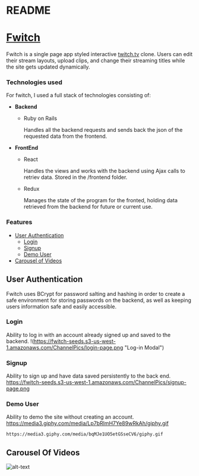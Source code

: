 # README

# [Fwitch](https://fwitch.herokuapp.com/#/) 
Fwitch is a single page app styled interactive [twitch.tv](twitch.tv) clone. 
Users can edit their stream layouts, upload clips, and change their streaming titles while the site gets updated dynamically.

### Technologies used
For fwitch, I used a full stack of technologies consisting of:
* **Backend**
  * Ruby on Rails
  
     Handles all the backend requests and sends back the json of the requested data from the frontend.
* **FrontEnd**
  * React 
      
     Handles the views and works with the backend using Ajax calls to retriev data. Stored in the /frontend folder.
  * Redux
    
    Manages the state of the program for the fronted, holding data retrieved from the backend for future or current use.

### Features
* [User Authentication](https://github.com/AlexArchibeque/Fwitch#user-authentication)
    * [Login](https://github.com/AlexArchibeque/Fwitch#login)
    * [Signup](https://github.com/AlexArchibeque/Fwitch#signup)
    * [Demo User](https://github.com/AlexArchibeque/Fwitch#demo-user)
* [Carousel of Videos](https://github.com/AlexArchibeque/Fwitch#carousel-of-videos)

## User Authentication

Fwitch uses BCrypt for password salting and hashing in order to create a safe environment for storing passwords on the backend, as well as keeping users information safe and easily accessible.

### Login
Ability to log in with an account already signed up and saved to the backend.
    !(https://fwitch-seeds.s3-us-west-1.amazonaws.com/ChannelPics/login-page.png "Log-in Modal")
### Signup
Ability to sign up and have data saved persistently to the back end.
    https://fwitch-seeds.s3-us-west-1.amazonaws.com/ChannelPics/signup-page.png
### Demo User
Ability to demo the site without creating an account.
    https://media3.giphy.com/media/Lp7bRlmH7Ye89wRkAh/giphy.gif

    https://media3.giphy.com/media/bqMJe1UO5etGSseCV6/giphy.gif

## Carousel Of Videos

![alt-text](https://github.com/AlexArchibeque/Fwitch/blob/main/app/assets/images/gifsforFwitch/carouselgif.gif "Carousel of dreams")
